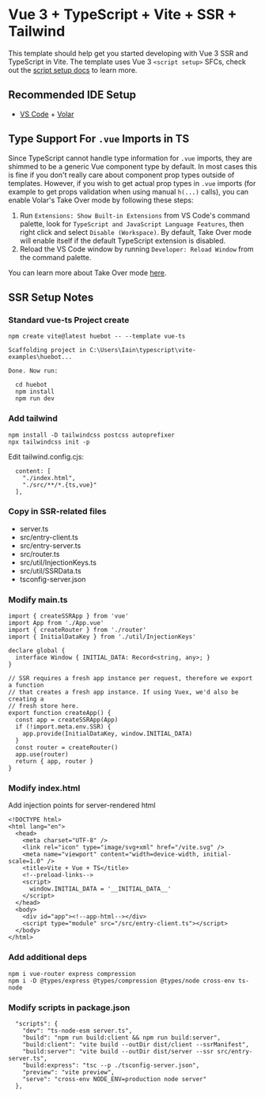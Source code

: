 # Vue 3 + TypeScript + Vite + SSR + Tailwind

This template should help get you started developing with Vue 3 SSR and TypeScript in Vite. The template uses Vue 3 `<script setup>` SFCs, check out the [script setup docs](https://v3.vuejs.org/api/sfc-script-setup.html#sfc-script-setup) to learn more.

## Recommended IDE Setup

- [VS Code](https://code.visualstudio.com/) + [Volar](https://marketplace.visualstudio.com/items?itemName=Vue.volar)

## Type Support For `.vue` Imports in TS

Since TypeScript cannot handle type information for `.vue` imports, they are shimmed to be a generic Vue component type by default. In most cases this is fine if you don't really care about component prop types outside of templates. However, if you wish to get actual prop types in `.vue` imports (for example to get props validation when using manual `h(...)` calls), you can enable Volar's Take Over mode by following these steps:

1. Run `Extensions: Show Built-in Extensions` from VS Code's command palette, look for `TypeScript and JavaScript Language Features`, then right click and select `Disable (Workspace)`. By default, Take Over mode will enable itself if the default TypeScript extension is disabled.
2. Reload the VS Code window by running `Developer: Reload Window` from the command palette.

You can learn more about Take Over mode [here](https://github.com/johnsoncodehk/volar/discussions/471).

## SSR Setup Notes
### Standard vue-ts Project create
```
npm create vite@latest huebot -- --template vue-ts

Scaffolding project in C:\Users\Iain\typescript\vite-examples\huebot...

Done. Now run:

  cd huebot
  npm install
  npm run dev

```

### Add tailwind
```
npm install -D tailwindcss postcss autoprefixer
npx tailwindcss init -p
```
Edit tailwind.config.cjs:
```
  content: [
    "./index.html",
    "./src/**/*.{ts,vue}"
  ],
```

### Copy in SSR-related files
 - server.ts
 - src/entry-client.ts
 - src/entry-server.ts
 - src/router.ts
 - src/util/InjectionKeys.ts
 - src/util/SSRData.ts
 - tsconfig-server.json

### Modify main.ts
```
import { createSSRApp } from 'vue'
import App from './App.vue'
import { createRouter } from './router'
import { InitialDataKey } from './util/InjectionKeys'

declare global {
  interface Window { INITIAL_DATA: Record<string, any>; }
}

// SSR requires a fresh app instance per request, therefore we export a function
// that creates a fresh app instance. If using Vuex, we'd also be creating a
// fresh store here.
export function createApp() {
  const app = createSSRApp(App)
  if (!import.meta.env.SSR) {
    app.provide(InitialDataKey, window.INITIAL_DATA)
  }
  const router = createRouter()
  app.use(router)
  return { app, router }
}

```

### Modify index.html
Add injection points for server-rendered html
```
<!DOCTYPE html>
<html lang="en">
  <head>
    <meta charset="UTF-8" />
    <link rel="icon" type="image/svg+xml" href="/vite.svg" />
    <meta name="viewport" content="width=device-width, initial-scale=1.0" />
    <title>Vite + Vue + TS</title>
    <!--preload-links-->
    <script>
      window.INITIAL_DATA = '__INITIAL_DATA__'
    </script>
  </head>
  <body>    
    <div id="app"><!--app-html--></div>
    <script type="module" src="/src/entry-client.ts"></script>
  </body>
</html>
```

### Add additional deps
```
npm i vue-router express compression
npm i -D @types/express @types/compression @types/node cross-env ts-node
```

### Modify scripts in package.json
```
  "scripts": {
    "dev": "ts-node-esm server.ts",
    "build": "npm run build:client && npm run build:server",
    "build:client": "vite build --outDir dist/client --ssrManifest",
    "build:server": "vite build --outDir dist/server --ssr src/entry-server.ts",
    "build:express": "tsc --p ./tsconfig-server.json",
    "preview": "vite preview",
    "serve": "cross-env NODE_ENV=production node server"
  },
```